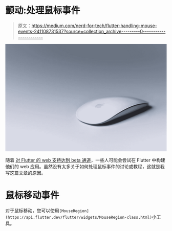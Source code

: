 # 颤动:处理鼠标事件

> 原文：<https://medium.com/nerd-for-tech/flutter-handling-mouse-events-241108731537?source=collection_archive---------0----------------------->

![](img/0453c62157de139970d5b5661f6eec58.png)

随着 [对 Flutter 的 web 支持达到 beta 通道](/flutter/web-support-for-flutter-goes-beta-35b64a1217c0)，一些人可能会尝试在 Flutter 中构建他们的 web 应用。虽然没有太多关于如何处理鼠标事件的讨论或教程，这就是我写这篇文章的原因。

# 鼠标移动事件

对于鼠标移动，您可以使用`[MouseRegion](https://api.flutter.dev/flutter/widgets/MouseRegion-class.html)`小工具。